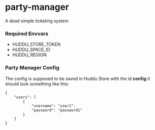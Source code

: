 # party-manager

A dead simple ticketing system

### Required Envvars

- HUDDU_STORE_TOKEN
- HUDDU_SPACE_ID
- HUDDU_REGION

### Party Manager Config

The config is supposed to be saved in Huddu Store with the id **config**
it should look something like this:

    {
        "users": [
            {
                "username": "user1",
                "password": "password1"
            }
        ]
    }